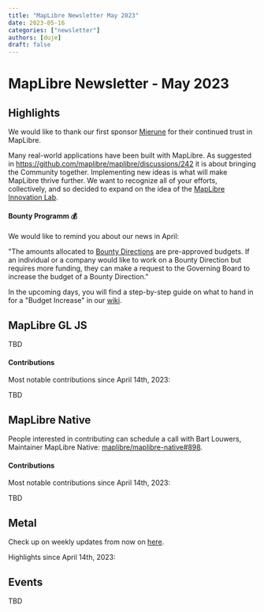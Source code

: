```yaml
---
title: "MapLibre Newsletter May 2023"
date: 2023-05-16
categories: ["newsletter"]
authors: [duje]
draft: false
---
```


# MapLibre Newsletter - May 2023

## Highlights

We would like to thank our first sponsor [Mierune](https://www.mierune.co.jp/) for their continued trust in MapLibre.

Many real-world applications have been built with MapLibre. As suggested in https://github.com/maplibre/maplibre/discussions/242 it is about bringing the Community together. Implementing new ideas is what will make MapLibre thrive further. We want to recognize all of your efforts, collectively, and so decided to expand on the idea of the [MapLibre Innovation Lab](https://lab.maplibre.org/).

#### Bounty Programm 💰

We would like to remind you about our news in April:

"The amounts allocated to [Bounty Directions](https://github.com/maplibre/maplibre/issues?q=is%3Aissue+is%3Aopen+label%3A%22bounty+direction%22) are pre-approved budgets. If an individual or a company would like to work on a Bounty Direction but requires more funding, they can make a request to the Governing Board to increase the budget of a Bounty Direction."

In the upcoming days, you will find a step-by-step guide on what to hand in for a "Budget Increase" in our [wiki](https://github.com/maplibre/maplibre/wiki/Bounty-System).

## MapLibre GL JS

TBD

#### Contributions

Most notable contributions since April 14th, 2023:

TBD

## MapLibre Native

People interested in contributing can schedule a call with Bart Louwers, Maintainer MapLibre Native: <a href="https://github.com/maplibre/maplibre-native/discussions/898">maplibre/maplibre-native#898</a>.

#### Contributions

Most notable contributions since April 14th, 2023:

TBD

## Metal

Check up on weekly updates from now on [here](https://github.com/maplibre/maplibre-native/discussions/1072).

Highlights since April 14th, 2023:

## Events

TBD
